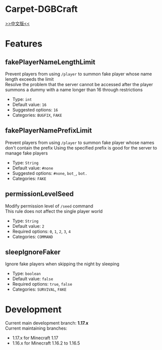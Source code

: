 # Carpet-DGBCraft

[>>中文版<<](README_zhCN.md)

# Features

## fakePlayerNameLengthLimit
Prevent players from using `/player` to summon fake player whose name length exceeds the limit  
Resolve the problem that the server cannot be accessed after the player summons a dummy with a name longer than 16 through restrictions
* Type: `int`
* Default value: `16`
* Suggested options: `16`
* Categories: `BUGFIX`, `FAKE`

## fakePlayerNamePrefixLimit
Prevent players from using `/player` to summon fake player whose names don't contain the prefix
Using the specified prefix is good for the server to manage fake players
* Type: `String`
* Default value: `#none`
* Suggested options: `#none`, `bot_`, `bot.`
* Categories: `FAKE`

## permissionLevelSeed
Modify permission level of `/seed` command  
This rule does not affect the single player world  
* Type: `String`
* Default value: `2`
* Required options: `0`, `1`, `2`, `3`, `4`
* Categories: `COMMAND`

## sleepIgnoreFaker
Ignore fake players when skipping the night by sleeping  
* Type: `boolean`
* Default value: `false`
* Required options: `true`, `false`
* Categories: `SURVIVAL`, `FAKE`

# Development
Current main development branch: **1.17.x**  
Current maintaining branches:
* 1.17.x for Minecraft 1.17
* 1.16.x for Minecraft 1.16.2 to 1.16.5
